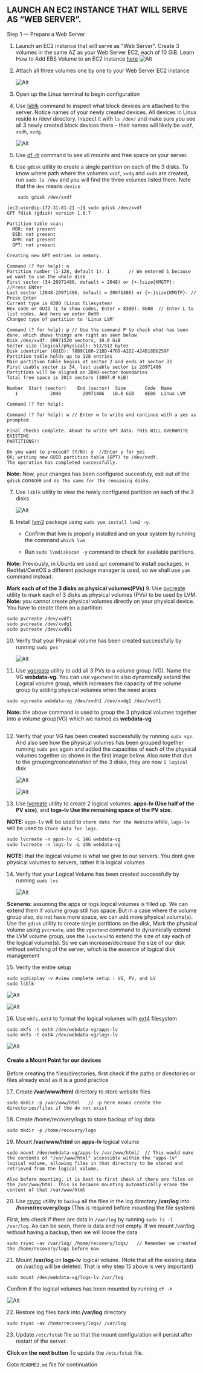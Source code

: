 ## LAUNCH AN EC2 INSTANCE THAT WILL SERVE AS “WEB SERVER”.

Step 1 — Prepare a Web Server
1. Launch an EC2 instance that will serve as "Web Server". Create 3 volumes in the same AZ as your Web Server EC2, each of 10 GiB.
Learn How to Add EBS Volume to an EC2 instance [here](https://www.youtube.com/watch?v=HPXnXkBzIHw)
    ![Alt](images/volume_creation.png)


2. Attach all three volumes one by one to your Web Server EC2 instance

    ![Alt](images/attach_volume.png)

3. Open up the Linux terminal to begin configuration

4. Use [lsblk](https://man7.org/linux/man-pages/man8/lsblk.8.html) command to inspect what block devices are attached to the server. Notice names of your newly created devices. All devices in Linux reside in /dev/ directory. Inspect it with `ls /dev/` and make sure you see all 3 newly created block devices there – their names will likely be `xvdf`, `xvdh`, `xvdg`.

    ![Alt](images/lsblk.png)

5. Use [df -h](https://en.wikipedia.org/wiki/Df_(Unix)) command to see all mounts and free space on your server. 

6. Use `gdisk` utility to create a single partition on each of the 3 disks. To know where path where the volumes `xvdf`, `xvdg` and `xvdh` are created, run `sudo ls /dev` and you will find the three volumes listed there. Note that the `dev` means `device`

```
    sudo gdisk /dev/xvdf
```

```
[ec2-user@ip-172-31-81-21 ~]$ sudo gdisk /dev/xvdf
GPT fdisk (gdisk) version 1.0.7

Partition table scan:
  MBR: not present
  BSD: not present
  APM: not present
  GPT: not present

Creating new GPT entries in memory.

Command (? for help): n
Partition number (1-128, default 1): 1       // We entered 1 because we want to use the whole disk
First sector (34-20971486, default = 2048) or {+-}size{KMGTP}:  //Press ENter
Last sector (2048-20971486, default = 20971486) or {+-}size{KMGTP}: // Press Enter
Current type is 8300 (Linux filesystem)
Hex code or GUID (L to show codes, Enter = 8300): 8e00  // Enter L to list codes. And here we enter 8e00
Changed type of partition to 'Linux LVM'

Command (? for help): p // Use the command P to check what has been done, which shows things are right as seen below
Disk /dev/xvdf: 20971520 sectors, 10.0 GiB
Sector size (logical/physical): 512/512 bytes
Disk identifier (GUID): 78B9C180-21BD-4709-A2D2-424D18B6259F
Partition table holds up to 128 entries
Main partition table begins at sector 2 and ends at sector 33
First usable sector is 34, last usable sector is 20971486
Partitions will be aligned on 2048-sector boundaries
Total free space is 2014 sectors (1007.0 KiB)

Number  Start (sector)    End (sector)  Size       Code  Name
   1            2048        20971486   10.0 GiB    8E00  Linux LVM

Command (? for help): 

Command (? for help): w // Enter w to write and continue with a yes as prompted

Final checks complete. About to write GPT data. THIS WILL OVERWRITE EXISTING
PARTITIONS!!

Do you want to proceed? (Y/N): y  //Enter y for yes
OK; writing new GUID partition table (GPT) to /dev/xvdf.
The operation has completed successfully.

```
**Note:** Now,  your changes has been configured succesfuly, exit out of the `gdisk` console `and do the same for the remaining disks`.

7. Use `lsblk` utility to view the newly configured partition on each of the 3 disks.

    ![Alt](images/new_partitions.png)

8. Install [lvm2](https://en.wikipedia.org/wiki/Logical_Volume_Manager_(Linux)) package using `sudo yum install lvm2 -y`. 
    - Confirm that lvm is properly installed and on your system by running the command `which lvm`

    - Run `sudo lvmdiskscan -y` command to check for available partitions.

**Note:** Previously, in Ubuntu we used `apt` command to install packages, in RedHat/CentOS a different package manager is used, so we shall use `yum` command instead.

**Mark each of of the 3 disks as physical volumes(PVs)**
9. Use [pvcreate](https://linux.die.net/man/8/pvcreate) utility to mark each of 3 disks as physical volumes (PVs) to be used by LVM. **Note:** you cannot create physical volumes directly on your physical device. You have to create them on a partition

```
sudo pvcreate /dev/xvdf1
sudo pvcreate /dev/xvdg1
sudo pvcreate /dev/xvdh1
```

10. Verify that your Physical volume has been created successfully by running `sudo pvs`

    ![Alt](images/pvs.png)

11. Use [vgcreate](https://linux.die.net/man/8/vgcreate) utility to add all 3 PVs to a volume group (VG). Name the VG **webdata-vg**. You can use `vgextend` to also dynamically extend the Logical volume group, which increases the capacity of the volume group by adding physical volumes when the need arises
```
sudo vgcreate webdata-vg /dev/xvdh1 /dev/xvdg1 /dev/xvdf1
```

**Note:** the above command is used to group the 3 physical volumes together into a volume group(VG) which we named as **webdata-vg**
##
12. Verify that your VG has been created successfully by running `sudo vgs`. And also see how the physical volumes has been grouped together running `sudo pvs` again and added the capacities of each of the physical volumes together as shown in the first image below. Also note that due to the grouping/concatenation of the 3 disks, they are now `1 logical` disk

    ![Alt](images/vgs.png)

    ![Alt](images/pvs2.png)

13. Use [lvcreate](https://linux.die.net/man/8/lvcreate) utility to create 2 logical volumes. **apps-lv (Use half of the PV size)**, and **logs-lv Use the remaining space of the PV size.**

**NOTE:** `apps-lv` will be used to `store data for the Website` while, `logs-lv` will be used to `store data for logs`.


```
sudo lvcreate -n apps-lv -L 14G webdata-vg
sudo lvcreate -n logs-lv -L 14G webdata-vg
```
**NOTE:** that the logical volume is what we give to our servers. You dont give physical volumes to servers, rather it is logical volumes

14. Verify that your Logical Volume has been created successfully by running `sudo lvs`

    ![Alt](images/lvs.png)

**Scenerio:** assuming the apps or logs logical volumes is filled up. We can extend them if volume group still has space. But in a case where the volume group also, do not have more space, we can add more physical volume(s). Use the `gdisk` utility to create single partitions on the disk, Mark the physical volume using `pvcreate`, use the `vgextend` command to dynamically extend the LVM volume group, use the `lvextend` to extend the size of say each of the logical volume(s). So we can increase/decrease the size of our disk without switching of the server, which is the essence of logical disk management

15. Verify the entire setup

```
sudo vgdisplay -v #view complete setup - VG, PV, and LV
sudo lsblk 
```
   ![Alt](images/lsblk3.png)
   
   ![Alt](images/vgdisplay-lsblk-resp.png)

16. Use `mkfs.ext4` to format the logical volumes with [ext4](https://en.wikipedia.org/wiki/Ext4) filesystem
```
sudo mkfs -t ext4 /dev/webdata-vg/apps-lv
sudo mkfs -t ext4 /dev/webdata-vg/logs-lv

```
   ![Alt](images/format-ext4.png)


#### Create a Mount Point for our devices

Before creating the files/directories, first check if the paths or directories or files already exist as it is a good practice

17. Create **/var/www/html** directory to store website files
```
sudo mkdir -p /var/www/html   // -p here means create the directories/files if the do not exist
```

18. Create /home/recovery/logs to store backup of log data
```
sudo mkdir -p /home/recovery/logs
```

19. Mount **/var/www/html** on **apps-lv** logical volume
```
sudo mount /dev/webdata-vg/apps-lv /var/www/html/  // This would make the contents of "/var/www/html" accessible within the "apps-lv" logical volume, allowing files in that directory to be stored and retrieved from the logical volume.

Also before mounting, it is best to first check if there are files on the /var/www/html. This is because mounting automatically erase the content of that /var/www/html
```

20. Use [rsync](https://linux.die.net/man/1/rsync) utility to `backup` all the files in the log directory **/var/log** into **/home/recovery/logs** (This is required before mounting the file system)

First, lets check if there are data in `/var/log` by running `sudo ls -l /var/log`. As can be seen, there is data and not empty. If we mount /var/log without having a backup, then we will loose the data 
```
sudo rsync -av /var/log/ /home/recovery/logs/   // Remember we created the /home/recovery/logs before now

```

21. Mount **/var/log** on **logs-lv** logical volume. (Note that all the existing data on /var/log will be deleted. That is why step 15 above is very important)

```
sudo mount /dev/webdata-vg/logs-lv /var/log

```
Confirm  if the logical volumes has been mounted by running `df -h`

   ![Alt](images/mounted-volumes.png)


22. Restore log files back into **/var/log** directory

```
sudo rsync -av /home/recovery/logs/ /var/log

```

23. Update `/etc/fstab` file so that the mount configuration will persist after restart of the server. 

**Click on the next button** To update the `/etc/fstab` file.

Goto `README2.md` file for continuation